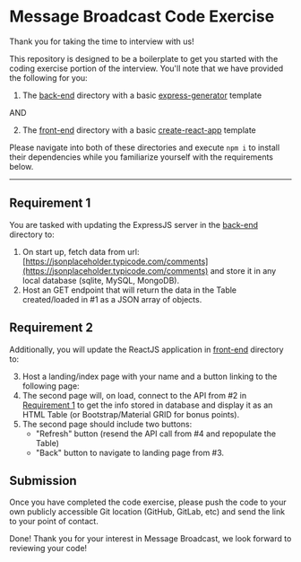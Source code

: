 # Message Broadcast Code Exercise

Thank you for taking the time to interview with us! 

This repository is designed to be a boilerplate to get you started with the coding exercise portion of the interview.
You'll note that we have provided the following for you:

1. The [back-end](./back-end) directory with a basic [express-generator](https://expressjs.com/en/starter/generator.html) template 
   
AND

2. The [front-end](./front-end) directory with a basic [create-react-app](https://create-react-app.dev/) template 

Please navigate into both of these directories and execute `npm i` to install their dependencies while you familiarize yourself with the requirements below.

---

## Requirement 1

You are tasked with updating the ExpressJS server in the [back-end](./back-end) directory to:

1. On start up, fetch data from url: [https://jsonplaceholder.typicode.com/comments](https://jsonplaceholder.typicode.com/comments) and store it in any local database (sqlite, MySQL, MongoDB).
2. Host an GET endpoint that will return the data in the Table created/loaded in #1 as a JSON array of objects.

## Requirement 2

Additionally, you will update the ReactJS application in [front-end](./front-end) directory to:

3. Host a landing/index page with your name and a button linking to the following page:
4. The second page will, on load, connect to the API from #2 in [Requirement 1](#requirement-1) to get the info stored in database and display it as an HTML Table (or Bootstrap/Material GRID for bonus points). 
5. The second page should include two buttons:
   - "Refresh" button (resend the API call from #4 and repopulate the Table)
   - "Back" button to navigate to landing page from #3.

## Submission

Once you have completed the code exercise, please push the code to your own publicly accessible Git location (GitHub, GitLab, etc) and send the link to your point of contact. 

Done! Thank you for your interest in Message Broadcast, we look forward to reviewing your code!